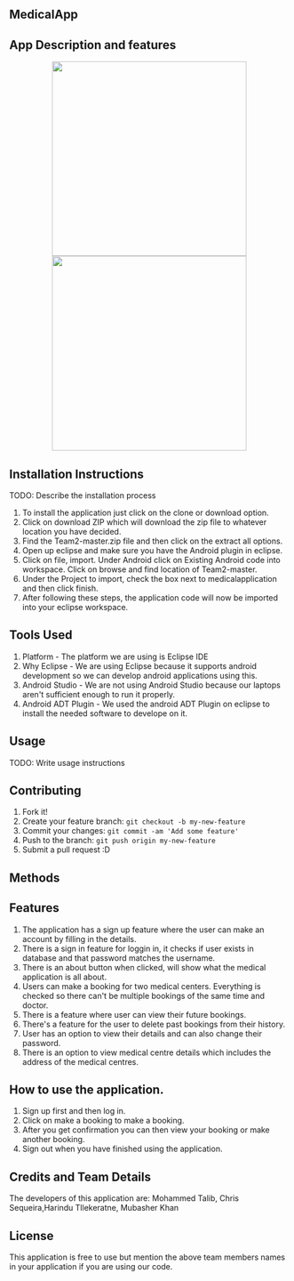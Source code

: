 ## MedicalApp

## App Description and features


<p align="center">
  <img src="https://cloud.githubusercontent.com/assets/7879247/19617774/c8c24762-9895-11e6-93a3-1454f5d4f507.PNG" width="350"/>
  <img src="https://cloud.githubusercontent.com/assets/7879247/19617775/d0abbdbe-9895-11e6-9f0e-10f0d81ece07.PNG" width="350"/>
</p>

## Installation Instructions
TODO: Describe the installation process

1. To install the application just click on the clone or download option. 
2. Click on download ZIP which will download the zip file to whatever location you have decided.
3. Find the Team2-master.zip file and then click on the extract all options.
4. Open up eclipse and make sure you have the Android plugin in eclipse.
5. Click on file, import. Under Android click on Existing Android code into workspace. Click on browse and find location of Team2-master.
6. Under the Project to import, check the box next to medicalapplication and then click finish.
7. After following these steps, the application code will now be imported into your eclipse workspace.

## Tools Used
1. Platform - The platform we are using is Eclipse IDE
2. Why Eclipse - We are using Eclipse because it supports android development so we can develop android applications using this.
3. Android Studio - We are not using Android Studio because our laptops aren't sufficient enough to run it properly.
4. Android ADT Plugin - We used the android ADT Plugin on eclipse to install the needed software to develope on it.

## Usage
TODO: Write usage instructions
## Contributing
1. Fork it!
2. Create your feature branch: `git checkout -b my-new-feature`
3. Commit your changes: `git commit -am 'Add some feature'`
4. Push to the branch: `git push origin my-new-feature`
5. Submit a pull request :D

## Methods

## Features
1. The application has a sign up feature where the user can make an account by filling in the details.
2. There is a sign in feature for loggin in, it checks if user exists in database and that password matches the username.
3. There is an about button when clicked, will show what the medical application is all about.
4. Users can make a booking for two medical centers. Everything is checked so there can't be multiple bookings of the same time and doctor.
5. There is a feature where user can view their future bookings.
6. There's a feature for the user to delete past bookings from their history.
7. User has an option to view their details and can also change their password.
8. There is an option to view medical centre details which includes the address of the medical centres.

## How to use the application.
1. Sign up first and then log in.
2. Click on make a booking to make a booking.
3. After you get confirmation you can then view your booking or make another booking.
4. Sign out when you have finished using the application.


## Credits and Team Details
The developers of this application are:
Mohammed Talib, Chris Sequeira,Harindu Tllekeratne, Mubasher Khan
## License
This application is free to use but mention the above team members names in your application if you are using our code.
